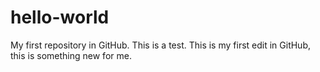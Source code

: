 # hello-world
My first repository in GitHub. This is a test.
This is my first edit in GitHub, this is something new for me.

